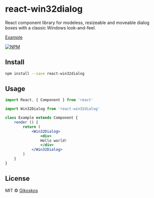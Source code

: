 # react-win32dialog

React component library for modeless, resizeable and moveable dialog boxes with a classic Windows look-and-feel.

[Example](https://gikoskos.github.io/react-win32dialog/)

[![NPM](https://img.shields.io/npm/v/react-win32dialog.svg)](https://www.npmjs.com/package/react-win32dialog)

## Install

```bash
npm install --save react-win32dialog
```

## Usage

```jsx
import React, { Component } from 'react'

import Win32Dialog from 'react-win32dialog'

class Example extends Component {
    render () {
        return (
            <Win32Dialog>
                <div>
                Hello world!
                </div>
            </Win32Dialog>
        )
    }
}
```

## License

MIT © [Gikoskos](https://github.com/Gikoskos)
